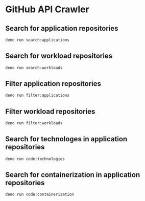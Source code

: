 # GitHub API Crawler

## Search for application repositories

```sh
deno run search:applications
```

## Search for workload repositories

```sh
deno run search:workloads
```

## Filter application repositories

```sh
deno run filter:applications
```

## Filter workload repositories

```sh
deno run filter:workloads
```

## Search for technologes in application repositories

```sh
deno run code:technologies
```

## Search for containerization in application repositories

```sh
deno run code:containerization
```
